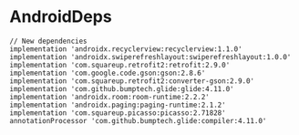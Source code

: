 # AndroidDeps

    // New dependencies
    implementation 'androidx.recyclerview:recyclerview:1.1.0'
    implementation 'androidx.swiperefreshlayout:swiperefreshlayout:1.0.0'
    implementation 'com.squareup.retrofit2:retrofit:2.9.0'
    implementation 'com.google.code.gson:gson:2.8.6'
    implementation 'com.squareup.retrofit2:converter-gson:2.9.0'
    implementation 'com.github.bumptech.glide:glide:4.11.0'
    implementation 'androidx.room:room-runtime:2.2.2'
    implementation 'androidx.paging:paging-runtime:2.1.2'
    implementation 'com.squareup.picasso:picasso:2.71828'
    annotationProcessor 'com.github.bumptech.glide:compiler:4.11.0'
